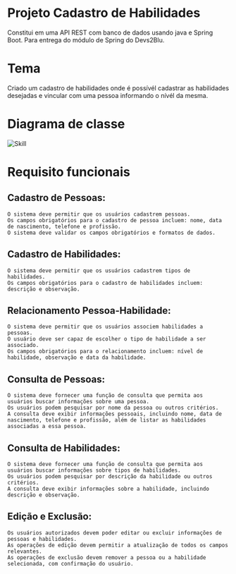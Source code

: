  # Projeto Cadastro de Habilidades

   Constitui em uma API REST com banco de dados usando java e Spring Boot. Para entrega do módulo de Spring do Devs2Blu.

# Tema
  Criado um cadastro de habilidades onde é possívél cadastrar as habilidades desejadas e vincular com uma pessoa informando o nívél da mesma.

# Diagrama de classe
 ![Skill](https://github.com/DanielRodrigoBeltrame/projeto-final-spring/assets/93795810/08c729da-2e4a-4aed-ba46-c396d083ce29)

# Requisito funcionais
  
  ## Cadastro de Pessoas:

    O sistema deve permitir que os usuários cadastrem pessoas.
    Os campos obrigatórios para o cadastro de pessoa incluem: nome, data de nascimento, telefone e profissão.
    O sistema deve validar os campos obrigatórios e formatos de dados.
  
  ## Cadastro de Habilidades:
  
    O sistema deve permitir que os usuários cadastrem tipos de habilidades.
    Os campos obrigatórios para o cadastro de habilidades incluem: descrição e observação.
    
  ## Relacionamento Pessoa-Habilidade:
  
    O sistema deve permitir que os usuários associem habilidades a pessoas.
    O usuário deve ser capaz de escolher o tipo de habilidade a ser associado.
    Os campos obrigatórios para o relacionamento incluem: nível de habilidade, observação e data da habilidade.
 
  ## Consulta de Pessoas:
  
    O sistema deve fornecer uma função de consulta que permita aos usuários buscar informações sobre uma pessoa.
    Os usuários podem pesquisar por nome da pessoa ou outros critérios.
    A consulta deve exibir informações pessoais, incluindo nome, data de nascimento, telefone e profissão, além de listar as habilidades associadas a essa pessoa.
  ## Consulta de Habilidades:
  
    O sistema deve fornecer uma função de consulta que permita aos usuários buscar informações sobre tipos de habilidades.
    Os usuários podem pesquisar por descrição da habilidade ou outros critérios.
    A consulta deve exibir informações sobre a habilidade, incluindo descrição e observação.
    
  ## Edição e Exclusão:
  
    Os usuários autorizados devem poder editar ou excluir informações de pessoas e habilidades.
    As operações de edição devem permitir a atualização de todos os campos relevantes.
    As operações de exclusão devem remover a pessoa ou a habilidade selecionada, com confirmação do usuário.  
